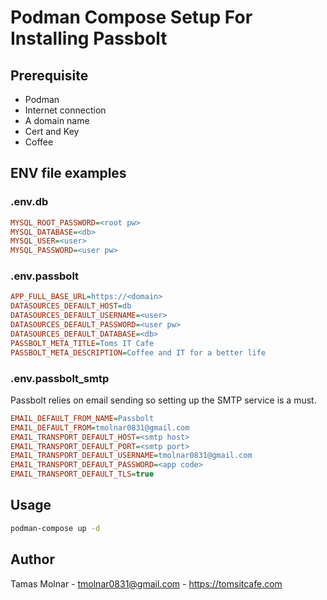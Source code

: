 # Podman Compose Setup For Installing Passbolt

## Prerequisite

- Podman
- Internet connection
- A domain name
- Cert and Key
- Coffee

## ENV file examples

### .env.db

```ini
MYSQL_ROOT_PASSWORD=<root pw>
MYSQL_DATABASE=<db>
MYSQL_USER=<user>
MYSQL_PASSWORD=<user pw>
```

### .env.passbolt

```ini
APP_FULL_BASE_URL=https://<domain>
DATASOURCES_DEFAULT_HOST=db
DATASOURCES_DEFAULT_USERNAME=<user>
DATASOURCES_DEFAULT_PASSWORD=<user pw>
DATASOURCES_DEFAULT_DATABASE=<db>
PASSBOLT_META_TITLE=Toms IT Cafe
PASSBOLT_META_DESCRIPTION=Coffee and IT for a better life
```

### .env.passbolt_smtp

Passbolt relies on email sending so setting up the SMTP service is a must.

```ini
EMAIL_DEFAULT_FROM_NAME=Passbolt
EMAIL_DEFAULT_FROM=tmolnar0831@gmail.com
EMAIL_TRANSPORT_DEFAULT_HOST=<smtp host>
EMAIL_TRANSPORT_DEFAULT_PORT=<smtp port>
EMAIL_TRANSPORT_DEFAULT_USERNAME=tmolnar0831@gmail.com
EMAIL_TRANSPORT_DEFAULT_PASSWORD=<app code>
EMAIL_TRANSPORT_DEFAULT_TLS=true
```

## Usage

```bash
podman-compose up -d
```

## Author

Tamas Molnar - <tmolnar0831@gmail.com> - https://tomsitcafe.com